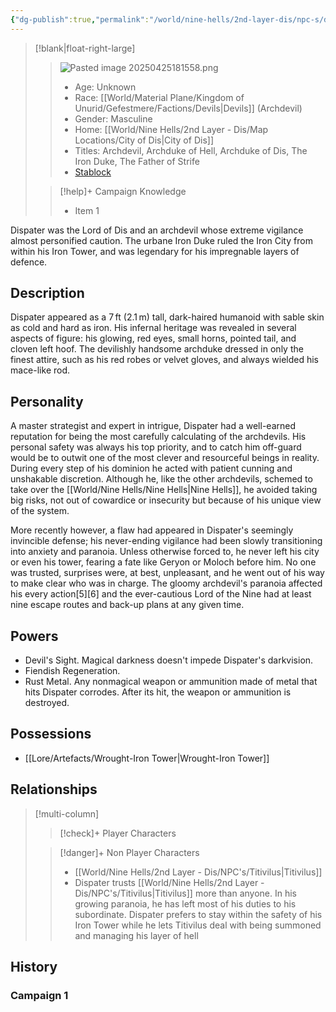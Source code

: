 ```yaml
---
{"dg-publish":true,"permalink":"/world/nine-hells/2nd-layer-dis/npc-s/dispater-archduke-of-hell/","tags":["npc"]}
---
```


>[!blank|float-right-large]
>>![Pasted image 20250425181558.png](/img/user/z_Assets/Pasted%20image%2020250425181558.png)
>>- Age: Unknown
>>- Race: [[World/Material Plane/Kingdom of Unurid/Gefestmere/Factions/Devils\|Devils]] (Archdevil)
>>- Gender: Masculine
>>- Home: [[World/Nine Hells/2nd Layer - Dis/Map Locations/City of Dis\|City of Dis]]
>>- Titles: Archdevil, Archduke of Hell, Archduke of Dis, The Iron Duke, The Father of Strife
>>- [Stablock](https://5e.tools/bestiary.html#dispater_coa,flstenvironment:grassland=1,flstmiscellaneous:adventure%20npc=2)
>
>>[!help]+ Campaign Knowledge
>>- Item 1


Dispater was the Lord of Dis and an archdevil whose extreme vigilance almost personified caution. The urbane Iron Duke ruled the Iron City from within his Iron Tower, and was legendary for his impregnable layers of defence.
## Description
Dispater appeared as a 7 ft (2.1 m) tall, dark-haired humanoid with sable skin as cold and hard as iron. His infernal heritage was revealed in several aspects of figure: his glowing, red eyes, small horns, pointed tail, and cloven left hoof. The devilishly handsome archduke dressed in only the finest attire, such as his red robes or velvet gloves, and always wielded his mace-like rod.
## Personality
A master strategist and expert in intrigue, Dispater had a well-earned reputation for being the most carefully calculating of the archdevils. His personal safety was always his top priority, and to catch him off-guard would be to outwit one of the most clever and resourceful beings in reality. During every step of his dominion he acted with patient cunning and unshakable discretion. Although he, like the other archdevils, schemed to take over the [[World/Nine Hells/Nine Hells\|Nine Hells]], he avoided taking big risks, not out of cowardice or insecurity but because of his unique view of the system.

More recently however, a flaw had appeared in Dispater's seemingly invincible defense; his never-ending vigilance had been slowly transitioning into anxiety and paranoia. Unless otherwise forced to, he never left his city or even his tower, fearing a fate like Geryon or Moloch before him. No one was trusted, surprises were, at best, unpleasant, and he went out of his way to make clear who was in charge. The gloomy archdevil's paranoia affected his every action[5][6] and the ever-cautious Lord of the Nine had at least nine escape routes and back-up plans at any given time.

## Powers
- Devil's Sight. Magical darkness doesn't impede Dispater's darkvision.
- Fiendish Regeneration.
- Rust Metal. Any nonmagical weapon or ammunition made of metal that hits Dispater corrodes. After its hit, the weapon or ammunition is destroyed.

## Possessions
- [[Lore/Artefacts/Wrought-Iron Tower\|Wrought-Iron Tower]]
## Relationships
>[!multi-column]
>
>>[!check]+ Player Characters
>>
>
>>[!danger]+ Non Player Characters
>>- [[World/Nine Hells/2nd Layer - Dis/NPC's/Titivilus\|Titivilus]]
>>	- Dispater trusts [[World/Nine Hells/2nd Layer - Dis/NPC's/Titivilus\|Titivilus]] more than anyone. In his growing paranoia, he has left most of his duties to his subordinate. Dispater prefers to stay within the safety of his Iron Tower while he lets Titivilus deal with being summoned and managing his layer of hell

## History
### Campaign 1
